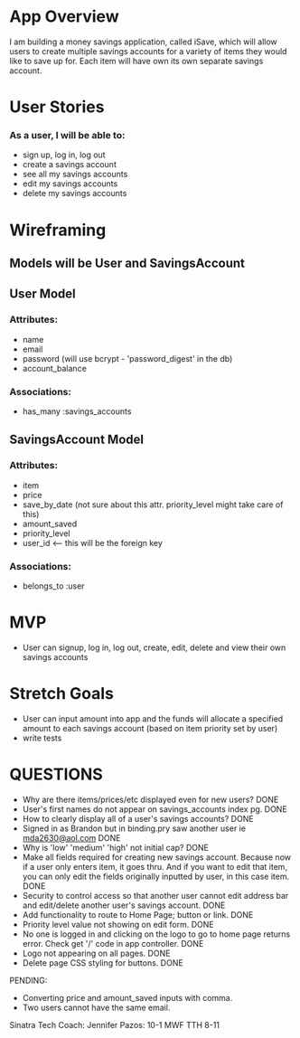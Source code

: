 # App Overview

I am building a money savings application, called iSave, which will allow users to create multiple savings accounts for a variety of items they would like to save up for. Each item will have own its own separate savings account.

# User Stories

### As a user, I will be able to:

- sign up, log in, log out
- create a savings account
- see all my savings accounts
- edit my savings accounts
- delete my savings accounts

# Wireframing

## Models will be User and SavingsAccount

## User Model

### Attributes:

- name
- email
- password (will use bcrypt - 'password_digest' in the db)
- account_balance

### Associations:

- has_many :savings_accounts


## SavingsAccount Model

### Attributes:

- item
- price
- save_by_date (not sure about this attr. priority_level might take care of this)
- amount_saved
- priority_level
- user_id <-- this will be the foreign key

### Associations:

- belongs_to :user

# MVP

- User can signup, log in, log out, create, edit, delete and view their own savings accounts

# Stretch Goals

- User can input amount into app and the funds will allocate a specified amount to each savings account (based on item priority set by user)
- write tests

# QUESTIONS

- Why are there items/prices/etc displayed even for new users? DONE
- User's first names do not appear on savings_accounts index pg. DONE
- How to clearly display all of a user's savings accounts? DONE
- Signed in as Brandon but in binding.pry saw another user ie mda2630@aol.com DONE
- Why is 'low' 'medium' 'high' not initial cap? DONE
- Make all fields required for creating new savings account. Because now if a user only enters item, it goes thru. And if you want to edit that item, you can only edit the fields originally inputted by user, in this case item. DONE
- Security to control access so that another user cannot edit address bar and edit/delete another user's savings account. DONE
- Add functionality to route to Home Page; button or link. DONE
- Priority level value not showing on edit form. DONE
- No one is logged in and clicking on the logo to go to home page returns error. Check get '/' code in app controller. DONE
- Logo not appearing on all pages. DONE
- Delete page CSS styling for buttons. DONE

PENDING:
- Converting price and amount_saved inputs with comma.
- Two users cannot have the same email.

Sinatra Tech Coach:
Jennifer Pazos:
10-1 MWF
TTH 8-11